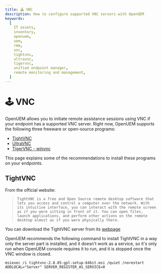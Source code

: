 ```yaml
---
title: 🕹️ VNC
description: How to configure supported VNC servers with OpenUEM
keywords:
  [
    IT assets,
    inventory,
    openuem,
    uem,
    rmm,
    vnc,
    tightvnc,
    ultravnc,
    tigervnc,
    unified endpoint manager,
    remote monitoring and management,
  ]
---
```


# 🕹️ VNC

OpenUEM allows you to initiate remote assistance sessions using VNC if your endpoint has a supported VNC server.
Right now, OpenUEM supports the following three freeware or open-source programs:

- [TightVNC](https://www.tightvnc.com/download.php)
- [UltraVNC](https://uvnc.com/downloads/ultravnc/159-ultravnc-1-4-3-6.html)
- [TigerVNC - winvnc](https://sourceforge.net/projects/tigervnc/files/stable/1.14.1/)

This page explains some of the recommendations to install these programs on your endpoints.

## TightVNC

From the official website:

>     TightVNC is a free and Open Source remote desktop software that lets you access and control a computer over the network. With its intuitive interface, you can interact with the remote screen as if you were sitting in front of it. You can open files, launch applications, and perform other actions on the remote desktop almost as if you were physically there.

You can download the TightVNC server from its [webpage](https://www.tightvnc.com/download.php)

OpenUEM recommends the following command to install TightVNC in a way only the server part is installed, and it doesn't work as a service, so it's only run when OpenUEM console requires it to run, and it is stopped once the VNC window is closed.

```(command-line)
msiexec /i tightvnc-2.8.85-gpl-setup-64bit.msi /quiet /norestart ADDLOCAL="Server" SERVER_REGISTER_AS_SERVICE=0
```
